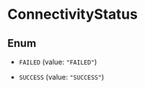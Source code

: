 

# ConnectivityStatus

## Enum


* `FAILED` (value: `"FAILED"`)

* `SUCCESS` (value: `"SUCCESS"`)



